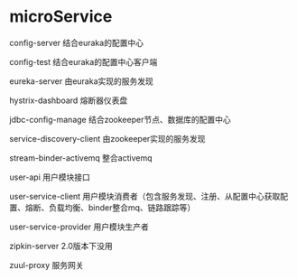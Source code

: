 # microService
 config-server  结合euraka的配置中心

 config-test    结合euraka的配置中心客户端

 eureka-server  由euraka实现的服务发现

 hystrix-dashboard  熔断器仪表盘

 jdbc-config-manage  结合zookeeper节点、数据库的配置中心

 service-discovery-client  由zookeeper实现的服务发现

 stream-binder-activemq   整合activemq

 user-api  用户模块接口

 user-service-client  用户模块消费者（包含服务发现、注册、从配置中心获取配置、熔断、负载均衡、binder整合mq、链路跟踪等）

 user-service-provider  用户模块生产者

 zipkin-server  2.0版本下没用

 zuul-proxy    服务网关
